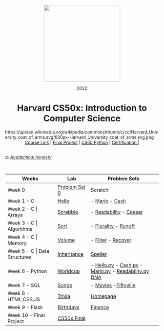 <div align=center>
    <img src="https://upload.wikimedia.org/wikipedia/commons/thumb/c/cc/Harvard_University_coat_of_arms.svg/800px-Harvard_University_coat_of_arms.svg.png
" height=250>
    <p> 2022</p>
    <h1> Harvard CS50x: Introduction to Computer Science </h1>
</div>
https://upload.wikimedia.org/wikipedia/commons/thumb/c/cc/Harvard_University_coat_of_arms.svg/800px-Harvard_University_coat_of_arms.svg.png
<div align=center>
    <a href="https://cs50.harvard.edu/x/2022/">Course Link</a> |
    <a href="https://github.com/5ah1n/CS50x_2022/tree/main/tasks/project">Final Project</a> |
    <a href="https://github.com/5ah1n/cs50_python">CS50 Python</a> |
    <a href="https://certificates.cs50.io/e5838d71-4a3d-48fb-8252-a80cd12848f3.pdf?size=letter">Certification </a> |
</div>
<br>

⚖️ [<em>Academical honesty</em>](https://cs50.harvard.edu/x/2023/honesty/)

<br>
<div align="center">

|Weeks|Lab|Problem Sets|
|-----|---|------------|
|Week 0 | [Problem Set 0](https://cs50.harvard.edu/x/2023/psets/0/) | Scratch|
| Week 1 - C |[Hello](https://github.com/5ah1n/CS50x_2022/tree/main/tasks/hello) | - [Mario](https://github.com/5ah1n/CS50x_2022/blob/main/tasks/mario-less/mario.c) -  [Cash](https://github.com/5ah1n/CS50x_2022/blob/main/tasks/cash/cash.c)|
|Week 2 - C \| Arrays | [Scrabble](https://github.com/5ah1n/CS50x_2022/blob/main/tasks/scrabble/scrabble.c) | - [Readability](https://github.com/5ah1n/CS50x_2022/blob/main/tasks/readability/readability.c) - [Caesar](https://github.com/5ah1n/CS50x_2022/blob/main/tasks/caesar/caesar.c)
|Week 3 - C \| Algorithms | [Sort](https://github.com/5ah1n/CS50x_2022/tree/main/tasks/sort) |- [Plurality](https://github.com/5ah1n/CS50x_2022/blob/main/tasks/plurality/plurality.c) - [Runoff](https://github.com/5ah1n/CS50x_2022/blob/main/tasks/runoff/runoff.c)
|Week 4 - C \| Memory | [Volume](https://github.com/5ah1n/CS50x_2022/blob/main/tasks/volume/volume.c)| - [Filter](https://github.com/5ah1n/CS50x_2022/tree/main/tasks/filter-less) - [Recover](https://github.com/5ah1n/CS50x_2022/blob/main/tasks/recover/recover.c)
|Week 5 - C \| Data Structures | [Inheritance](https://github.com/5ah1n/CS50x_2022/blob/main/tasks/inheritance/inheritance.c) | [Speller](https://github.com/5ah1n/CS50x_2022/tree/main/tasks/speller)
|Week 6 - Python | [Worldcup](https://github.com/5ah1n/CS50x_2022/blob/main/tasks/world-cup/tournament.py) | - [Hello.py](https://github.com/5ah1n/CS50x_2022/blob/main/tasks/sentimental-hello/hello.py) - [Cash.py](https://github.com/5ah1n/CS50x_2022/blob/main/tasks/sentimental-cash/cash.py) -[Mario.py](https://github.com/5ah1n/CS50x_2022/blob/main/tasks/sentimental-mario-less/mario.py) - [Readability.py](https://github.com/5ah1n/CS50x_2022/blob/main/tasks/sentimental-readability/readability.py) [DNA](https://github.com/5ah1n/CS50x_2022/tree/main/tasks/dna)
|Week 7 - SQL | [Songs](https://github.com/5ah1n/CS50x_2022/tree/main/tasks/songs) | - [Movies](https://github.com/5ah1n/CS50x_2022/tree/main/tasks/movies) -[Fiftyville](https://github.com/5ah1n/CS50x_2022/tree/main/tasks/fiftyville)
|Week 8 - HTML,CSS,JS | [Trivia](https://github.com/5ah1n/CS50x_2022/tree/main/tasks/trivia) | [Homepage](https://github.com/5ah1n/CS50x_2022/tree/main/tasks/homepage)
|Week 9 - Flask | [Birthdays](https://github.com/5ah1n/CS50x_2022/tree/main/tasks/birthdays) | [Finance](https://github.com/5ah1n/CS50x_2022/tree/main/tasks/finance)
|Week 10 - Final Project | [ CS50x Final](https://github.com/5ah1n/CS50x_2022/tree/main/tasks/project)

</div>
